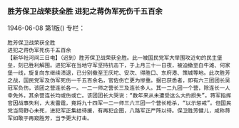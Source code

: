 ### 胜芳保卫战荣获全胜  进犯之蒋伪军死伤千五百余

1946-06-08
第1版()
专栏：

    胜芳保卫战荣获全胜
    进犯之蒋伪军死伤千五百余
    【新华社河间三日电】（迟到）胜芳保卫战荣获全胜。此一被国民党军大举围攻近旬的民主堡垒，刻已胜利解围。进犯军在当地守军坚持抗击下，于上月三十一日夜，被迫撤至白牛滩、何家堡一线，旋复向东继续溃退，已分别撤至王庆坨、安次、得胜口、东府港、策城等地。此次胜芳之战，国民党军及伪军死伤一千五百余名，官佐伤亡更为惨重。据已获悉者，即有六三团团长吴冠军负伤，该团之营连长各一。一二一师之营长三及连长多人。其一二九团一个营，除连长一人幸免外，其余营连长均或伤或亡。该团团长大哭说：“数年来从未遭受这么大的损失”。蒋军指挥官因战事失利，大发雷霆，竟将九十四军一二一师三六三团一个营长枪杀，“以示惩戒”。但国民党当局野心未死，进犯军正集结待援，有再犯企图，八路军正严阵以待。保卫胜芳健儿，咸称蒋军如敢于再窥胜芳，当予更大打击。
